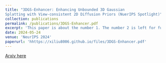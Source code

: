 ```yaml
---
title: "3DGS-Enhancer: Enhancing Unbounded 3D Gaussian
Splatting with View-consistent 2D Diffusion Priors (NuerIPS Spotlight)"
collection: publications
permalink: /publications/3DGS-Enhancer.pdf
excerpt: 'This paper is about the number 1. The number 2 is left for future work.'
date: 2024-05-24
venue: 'NeurIPS 2024'
paperurl: 'hhttps://xiliu8006.github.io/files/3DGS-Enhancer.pdf'
---
```

[Arxiv here](https://arxiv.org/abs/2410.16266)